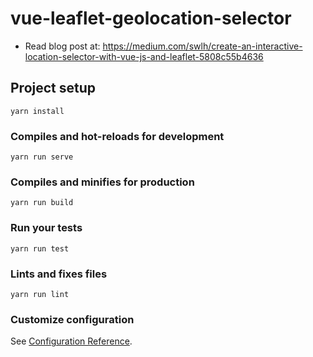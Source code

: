 # vue-leaflet-geolocation-selector
* Read blog post at: https://medium.com/swlh/create-an-interactive-location-selector-with-vue-js-and-leaflet-5808c55b4636
## Project setup
```
yarn install
```

### Compiles and hot-reloads for development
```
yarn run serve
```

### Compiles and minifies for production
```
yarn run build
```

### Run your tests
```
yarn run test
```

### Lints and fixes files
```
yarn run lint
```

### Customize configuration
See [Configuration Reference](https://cli.vuejs.org/config/).
